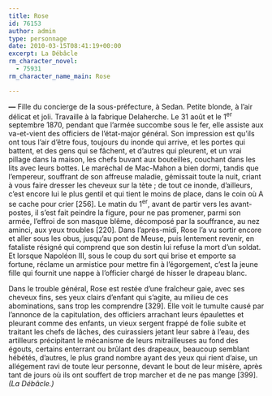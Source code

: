 ```yaml
---
title: Rose
id: 76153
author: admin
type: personnage
date: 2010-03-15T08:41:19+00:00
excerpt: La Débâcle
rm_character_novel:
  - 75931
rm_character_name_main: Rose

---
```

**—** Fille du concierge de la sous-préfecture, à Sedan. Petite blonde, à l&rsquo;air délicat et joli. Travaille à la fabrique Delaherche. Le 31 août et le 1<sup>er</sup> <span style="font-family: Arial;"></span>septembre 1870, pendant que l&rsquo;armée succombe sous le fer, elle assiste aux va-et-vient des officiers de l&rsquo;état-major général. Son impression est qu&rsquo;ils ont tous l&rsquo;air d&rsquo;être fous, toujours du inonde qui arrive, et les portes qui battent, et des gens qui se fâchent, et d&rsquo;autres qui pleurent, et un vrai pillage dans la maison, les chefs buvant aux bouteilles, couchant dans les lits avec leurs bottes. Le maréchal de Mac-Mahon a bien dormi, tandis que l&rsquo;empereur, souffrant de son affreuse maladie, gémissait toute la nuit, criant à vous faire dresser les cheveux sur la tète ; de tout ce inonde, d&rsquo;ailleurs, c&rsquo;est encore lui le plus gentil et qui tient le moins de place, dans le coin où A se cache pour crier [256]. Le matin du 1<sup>er</sup>, avant de partir vers les avant-postes, il s&rsquo;est fait peindre la figure, pour ne pas promener, parmi son armée, l&rsquo;effroi de son masque blême, décomposé par la souffrance, au nez aminci, aux yeux troubles [220]. Dans l&rsquo;après-midi, Rose l&rsquo;a vu sortir encore et aller sous les obus, jusqu&rsquo;au pont de Meuse, puis lentement revenir, en fataliste résigné qui comprend que son destin lui refuse la mort d&rsquo;un soldat. Et lorsque Napoléon III, sous le coup du sort qui brise et emporte sa fortune, réclame un armistice pour mettre fin à l&rsquo;égorgement, c&rsquo;est la jeune fille qui fournit une nappe à l&rsquo;officier chargé de hisser le drapeau blanc.

Dans le trouble général, Rose est restée d&rsquo;une fraîcheur gaie, avec ses cheveux fins, ses yeux clairs d&rsquo;enfant qui s&rsquo;agite, au milieu de ces abominations, sans trop les comprendre [329]. Elle voit le tumulte causé par l&rsquo;annonce de la capitulation, des officiers arrachant leurs épaulettes et pleurant comme des enfants, un vieux sergent frappé de folie subite et traitant les chefs de lâches, des cuirassiers jetant leur sabre à l&rsquo;eau, des artilleurs précipitant le mécanisme de leurs mitrailleuses au fond des égouts, certains enterrant ou brûlant des drapeaux, beaucoup semblant hébétés, d&rsquo;autres, le plus grand nombre ayant des yeux qui rient d&rsquo;aise, un allégement ravi de toute leur personne, devant le bout de leur misère, après tant de jours où ils ont souffert de trop marcher et de ne pas mange [399]. _(La Débâcle.)_